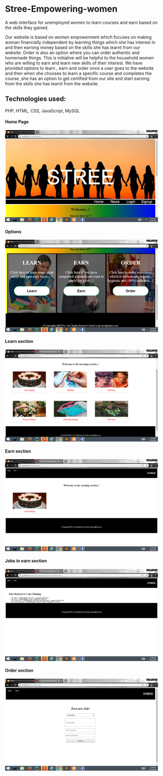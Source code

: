 # Stree-Empowering-women
A web interface for unemployed women to learn courses and earn based on the skills they gained. 



Our website is based on women empowerment which focuses on making woman financially independent by learning things which she has interest in and then earning money based on the skills she has learnt from our website. 
Order is also an option where you can order authentic and homemade things.
This is initiative will be helpful to the household women who are willing to earn and learn new skills of their interest.
We have provided options to learn , earn and order once a user goes to the website and then when she chooses to learn a specific course and completes the course ,she has an option to get certified from our site and start earning from the skills she has learnt from the website.

## Technologies used: ##
PHP, HTML, CSS, JavaScript, MySQL

#### Home Page ####
<img src="https://github.com/mahithabsl/Stree-Empowering-women/blob/master/ss/stree1.png">

#### Options ####
<img src="https://github.com/mahithabsl/Stree-Empowering-women/blob/master/ss/stree2.png" >

#### Learn section ####
<img src="https://github.com/mahithabsl/Stree-Empowering-women/blob/master/ss/stree3.png">

#### Earn section ####
<img src="https://github.com/mahithabsl/Stree-Empowering-women/blob/master/ss/stree4.png">

#### Jobs in earn section ####
<img src="https://github.com/mahithabsl/Stree-Empowering-women/blob/master/ss/stree5.png">

#### Order section ####
<img src="https://github.com/mahithabsl/Stree-Empowering-women/blob/master/ss/stree6.png">
